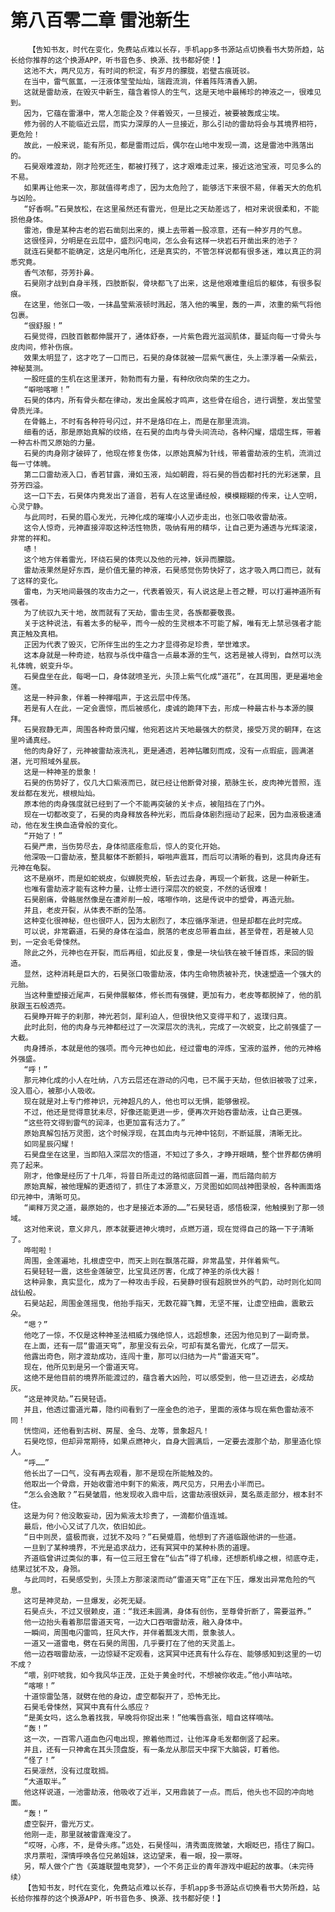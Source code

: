 # 第八百零二章 雷池新生
        【告知书友，时代在变化，免费站点难以长存，手机app多书源站点切换看书大势所趋，站长给你推荐的这个换源APP，听书音色多、换源、找书都好使！】
       这池不大，两尺见方，有时间的积淀，有岁月的朦胧，岩壁古痕斑驳。
       在当中，雷气氤氲，一汪液体莹莹灿灿，瑞霞流淌，伴着阵阵清香入腑。
       这就是雷劫液，在毁灭中新生，蕴含着惊人的生气，这是天地中最稀珍的神液之一，很难见到。
       因为，它蕴在雷瀑中，常人怎能企及？伴着毁灭，一旦接近，被要被轰成尘埃。
       修为弱的人不能临近云层，而实力深厚的人一旦接近，那么引动的雷劫将会与其境界相符，更危险！
       故此，一般来说，能有所见，都是雷雨过后，偶尔在山地中发现一滴，这是雷池中溅落出的。
       石昊艰难渡劫，刚才险死还生，都被打残了，这才艰难走过来，接近这池宝液，可见多么的不易。
       如果再让他来一次，那就值得考虑了，因为太危险了，能够活下来很不易，伴着天大的危机与凶险。
       “好香啊。”石昊放松，在这里虽然还有雷光，但是比之天劫差远了，相对来说很柔和，不能损他身体。
       雷池，像是某种古老的岩石凿刻出来的，摸上去带着一股凉意，还有一种岁月的气息。
       这很怪异，分明是在云层中，盛烈闪电间，怎么会有这样一块岩石开凿出来的池子？
       就连石昊都不能确定，这是闪电所化，还是真实的，不管怎样说都有很多迷，难以真正的洞悉究竟。
       香气浓郁，芬芳扑鼻。
       石昊刚才战到自身半残，四肢断裂，骨块都飞了出来，这是他艰难重组后的躯体，有很多裂痕。
       在这里，他张口一吸，一抹晶莹紫液顿时溅起，落入他的嘴里，轰的一声，浓重的紫气将他包裹。
       “很舒服！”
       石昊觉得，四肢百骸都伸展开了，通体舒泰，一片紫色霞光滋润肌体，蔓延向每一寸骨头与皮肉间，修补伤痕。
       效果太明显了，这才吃了一口而已，石昊的身体就被一层紫气裹住，头上漂浮着一朵紫云，神秘莫测。
       一股旺盛的生机在这里漾开，勃勃而有力量，有种欣欣向荣的生之力。
       “噼啪喀嚓！”
       石昊的体内，所有骨头都在律动，发出金属般才鸣声，这些骨在组合，进行调整，发出莹莹骨质光泽。
       在骨骼上，不时有各种符号闪过，并不是烙印在上，而是在那里流淌。
       细看的话，那是原始真解的纹络，在石昊的血肉与骨头间流动，各种闪耀，熠熠生辉，带着一种古朴而又原始的力量。
       石昊的肉身刚才破碎了，他现在修复伤体，以原始真解为针线，带着雷劫液的生机，流淌过每一寸体魄。
       第二口雷劫液入口，香若甘露，滑如玉液，灿如朝霞，将石昊的唇齿都衬托的光彩迷蒙，且芬芳四溢。
       这一口下去，石昊体内竟发出了道音，若有人在这里诵经般，模模糊糊的传来，让人空明，心灵宁静。
       与此同时，石昊的眉心发光，元神化成的璀璨小人迈步走出，也张口吸收雷劫液。
       这令人惊奇，元神直接淬取这种活性物质，吸纳有用的精华，让自己更为通透与光辉滚滚，非常的祥和。
       哧！
       这个地方伴着雷光，环绕石昊的体壳以及他的元神，妖异而朦胧。
       雷劫液果然是好东西，是价值无量的神液，石昊感觉伤势快好了，这才吸入两口而已，就有了这样的变化。
       雷电，为天地间最强的攻击力之一，代表着毁灭，有人说这是上苍之鞭，可以打遍神道所有强者。
       为了统驭九天十地，故而就有了天劫，雷击生灵，各族都要敬畏。
       关于这种说法，有着太多的秘辛，而今一般的生灵根本不可能了解，唯有无上禁忌强者才能真正触及真相。
       正因为代表了毁灭，它所伴生出的生之力才显得弥足珍贵，举世难求。
       这本身就是一种奇迹，枯寂与杀伐中蕴含一点最本源的生气，这若是被人得到，自然可以洗礼体魄，蜕变升华。
       石昊盘坐在此，每喝一口，身体就喷圣光，头顶上紫气化成“道花”，在其周围，更是遍地金莲。
       这是一种异象，伴着一种禅唱声，于这云层中传荡。
       若是有人在此，一定会震惊，而后被感化，虔诚的跪拜下去，形成一种最古朴与本源的膜拜。
       石昊寂静无声，周围各种奇景闪耀，他宛若这片天地最强大的祭灵，接受万灵的朝拜，在这里吟诵真经。
       他的肉身好了，元神被雷劫液洗礼，更是通透，若神钻雕刻而成，没有一点瑕疵，圆满湛湛，光可照域外星辰。
       这是一种神圣的景象！
       石昊的伤势好了，仅几大口紫液而已，就已经让他断骨对接，筋脉生长，皮肉神光普照，连发丝都在发光，根根灿灿。
       原本他的肉身强度就已经到了一个不能再突破的关卡点，被阻挡在了门外。
       现在一切都改变了，石昊的肉身释放各种光彩，而后身体剧烈摇动了起来，因为血液极速涌动，他在发生换血造骨般的变化。
       “开始了！”
       石昊严肃，当伤势尽去，身体彻底痊愈后，惊人的变化开始。
       他深吸一口雷劫液，整具躯体不断颤抖，噼啪声震耳，而后可以清晰的看到，这具肉身还有元神在龟裂。
       这不是崩坏，而是如蛇蜕皮，似蝉脱壳般，斩去过去身，再现一个新我，这是一种新生。
       也唯有雷劫液才能有这种力量，让修士进行深层次的蜕变，不然的话很难！
       石昊剧痛，骨骼居然像是在遭斧削一般，喀嚓作响，这是传说中的塑骨，再造元胎。
       并且，老皮开裂，从体表不断的坠落。
       这种变化很神秘，但也很吓人，因为太剧烈了，本应循序渐进，但是却都在此时完成。
       可以说，非常霸道，石昊的身体在溢血，脱落的老皮总带着血丝，甚至骨茬，若是被人见到，一定会毛骨悚然。
       除此之外，元神也在开裂，而后再组，如此反复，像是一块仙铁在被千锤百炼，来回的锻造。
       显然，这种消耗是巨大的，石昊张口吸雷劫液，体内生命物质被补充，快速塑造一个强大的元胎。
       当这种重塑接近尾声，石昊伸展躯体，修长而有强健，更加有力，老皮等都脱掉了，他的肌肤跟玉石般透亮。
       石昊睁开眸子的刹那，神光若剑，犀利迫人，但很快他又变得平和了，返璞归真。
       此时此刻，他的肉身与元神都经过了一次深层次的洗礼，完成了一次蜕变，比之前强盛了一大截。
       肉身搏杀，本就是他的强项。而今元神也如此，经过雷电的淬炼，宝液的滋养，他的元神格外强盛。
       “呼！”
       那元神化成的小人在吐纳，八方云层还在游动的闪电，已不属于天劫，但依旧被吸了过来，没入眉心，被那小人吸收。
       现在就是对上专门修神识，元神超凡的人，他也可以无惧，能够傲视。
       不过，他还是觉得意犹未尽，好像还能更进一步，便再次开始吞雷劫液，让自己更强。
       “这些符文得到雷气的润泽，也更加富有活力了。”
       原始真解包括万灵图，这个时候浮现，在其血肉与元神中铭刻，不断延展，清晰无比。
       如同星辰闪耀！
       石昊盘坐在这里，当即陷入深层次的悟道，不知过了多久，才睁开眼睛，整个世界都仿佛明亮了起来。
       刚才，他像是经历了十几年，将昔日所走过的路彻底回首一遍，而后踏向前方
       原始真解，被他理解的更透彻了，抓住了本源意义，万灵图如如同战神图录般，各种画面烙印元神中，清晰可见。
       “阐释万灵之道，最原始的，也才是接近本源的……”石昊轻语，感悟极深，他触摸到了那一领域。
       这对他来说，意义非凡，原本就要进神火境时，点燃万道，现在觉得自己的路一下子清晰了。
       哗啦啦！
       周围，金莲遍地，扎根虚空中，而天上则在飘落花瓣，非常晶莹，并伴着紫气。
       石昊轻轻一震，这些金莲破空，比宝具还厉害，化成了神圣的杀伐大器！
       这种异象，真实显化，成为了一种攻击手段，石昊静时很有超脱世外的气韵，动时则化如同战仙般。
       石昊站起，周围金莲摇曳，他抬手指天，无数花瓣飞舞，无坚不摧，让虚空扭曲，震散云朵。
       “嗯？”
       他吃了一惊，不仅是这种神圣法相威力强绝惊人，远超想象，还因为他见到了一副奇景。
       在上面，还有一层“雷道天穹”，那里没有云朵，可却有莫名雷光，化成了一层天。
       他露出奇色，刚才渡劫成功，连闯十重，那可以归结为一片“雷道天穹”。
       现在，他所见到是另一个雷道天穹。
       这绝不是他目前的境界所能渡过的，蕴含着大凶险，可以感受到，他一旦迈进去，必成劫灰。
       “这是神灵劫。”石昊轻语。
       并且，他透过雷道光幕，隐约间看到了一座金色的池子，里面的液体与现在紫色雷劫液不同！
       恍惚间，还他看到古树、房屋、金乌、龙等，景象超凡！
       石昊吃惊，但却异常期待，如果点燃神火，自身大圆满后，一定要去渡那个劫，那里造化惊人。
       “呼……”
       他长出了一口气，没有再去观看，那不是现在所能触及的。
       他取出一个骨鼎，开始收雷池中剩下的紫液，两尺见方，只用去小半而已。
       “怎么会逸散？”石昊皱眉，他发现收入鼎中后，这雷劫液很妖异，莫名蒸走部分，根本封不住。
       这是为何？他没敢妄动，因为紫液太珍贵了，一滴都价值连城。
       最后，他小心又试了几次，依旧如此。
       “日中则昃，盛极而衰，过犹不及吗？”石昊蹙眉，他想到了齐道临跟他讲的一些道。
       一旦到了某种境界，不光是追求战力，还有冥冥中的某种朴质的道理。
       齐道临曾讲过类似的事，有一位三冠王曾在“仙古”得了机缘，还想断机缘之根，彻底夺走，结果过犹不及，身殒。
       与此同时，石昊感受到，头顶上方那滚滚而动“雷道天穹”正在下压，爆发出异常危险的气息。
       这可是神灵劫，一旦爆发，必死无疑。
       石昊点头，不过又很赖皮，道：“我还未圆满，身体有创伤，至尊骨折断了，需要滋养。”
       他一边抬头看着那层雷道天穹，一边大口吞咽雷劫液，融入身体中。
       一瞬间，周围电闪雷鸣，狂风大作，并伴着瓢泼大雨，景象骇人。
       一道又一道雷电，劈在石昊的周围，几乎要打在了他的天灵盖上。
       他一边吞咽雷劫液，一边惊疑不定观看，这冥冥中还真有什么存在、能够感知到这里的一切不成？
       “喂，别吓唬我，如今我风华正茂，正处于黄金时代，不想被你收走。”他小声咕哝。
       “喀嚓！”
       十道惊雷坠落，就劈在他的身边，虚空都裂开了，恐怖无比。
       石昊毛骨悚然，冥冥中真有什么感应？
       “是美女吗，这么急着找我，早晚将你捉出来！”他嘴唇翕张，暗自这样嘀咕。
       “轰！”
       这一次，一百零八道血色闪电出现，擦着他而过，让他浑身毛发都倒竖了起来。
       并且，还有一只神禽在其头顶盘旋，有一条龙从那层天中探下大脑袋，盯着他。
       “怪了！”
       石昊凛然，没有过度耽搁。
       “大道取半。”
       他这样说道，一池雷劫液，他吸收了近半，又用鼎装了一点。而后，他头也不回的冲向地面。
       “轰！”
       虚空裂开，雷光万丈。
       他刚一走，那里就被雷霆淹没了。
       “哎呀，心疼，不，是骨头疼。”远处，石昊怪叫，清秀面庞微皱，大眼眨巴，捂住了胸口。
       求月票啦，深情呼唤各位兄弟姐妹，这边望来，看一眼，投一票呀。
       另，帮人做个广告《英雄联盟电竞梦》，一个不务正业的青年游戏中崛起的故事。（未完待续）
       【告知书友，时代在变化，免费站点难以长存，手机app多书源站点切换看书大势所趋，站长给你推荐的这个换源APP，听书音色多、换源、找书都好使！】